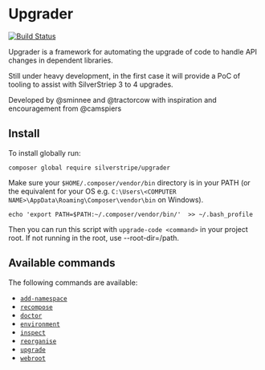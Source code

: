 # Upgrader

[![Build Status](https://travis-ci.org/silverstripe/silverstripe-upgrader.svg?branch=master)](https://travis-ci.org/silverstripe/silverstripe-upgrader)

Upgrader is a framework for automating the upgrade of code to handle API changes in dependent libraries.

Still under heavy development, in the first case it will provide a PoC of tooling to assist with SilverStriep 3 to 4 upgrades.

Developed by @sminnee and @tractorcow with inspiration and encouragement from @camspiers

## Install

To install globally run:

`composer global require silverstripe/upgrader`

Make sure your `$HOME/.composer/vendor/bin` directory is in your PATH (or the equivalent for your OS e.g. `C:\Users\<COMPUTER NAME>\AppData\Roaming\Composer\vendor\bin` on Windows).

`echo 'export PATH=$PATH:~/.composer/vendor/bin/'  >> ~/.bash_profile`

Then you can run this script with `upgrade-code <command>` in your project root. If not running in the root,
use --root-dir=/path.

## Available commands

The following commands are available:
* [`add-namespace`](docs/en/add-namespace.md)
* [`recompose`](docs/en/recompose.md)
* [`doctor`](docs/en/doctor.md)
* [`environment`](docs/en/environment.md)
* [`inspect`](docs/en/inspect.md)
* [`reorganise`](docs/en/reorganise.md)
* [`upgrade`](docs/en/upgrade.md)
* [`webroot`](docs/en/webroot.md)
